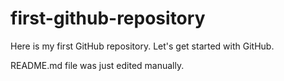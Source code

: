 # first-github-repository
Here is my first GitHub repository. Let's get started with GitHub.

README.md file was just edited manually.
